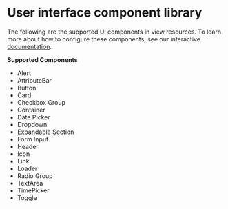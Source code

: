 # User interface component library<a name="user-interface-component-library-sg"></a>

The following are the supported UI components in view resources\. To learn more about how to configure these components, see our interactive [documentation](https://d2ote8qdyv1arb.cloudfront.net/)\.

**Supported Components**
+ Alert
+ AttributeBar
+ Button
+ Card
+ Checkbox Group
+ Container
+ Date Picker
+ Dropdown
+ Expandable Section
+ Form Input
+ Header
+ Icon
+ Link
+ Loader
+ Radio Group
+ TextArea
+ TimePicker
+ Toggle